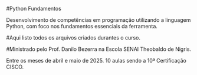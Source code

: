 #Python Fundamentos 


Desenvolvimento de competências em programação utilizando a linguagem Python, com foco nos fundamentos essenciais da ferramenta. 

#Aqui listo todos os arquivos criados durantes o curso. 

#Ministrado pelo Prof. Danilo Bezerra na  Escola SENAI Theobaldo de Nigris.


Entre os meses de abril e maio de 2025. 
10 aulas sendo a 10ª Certificação CISCO. 
